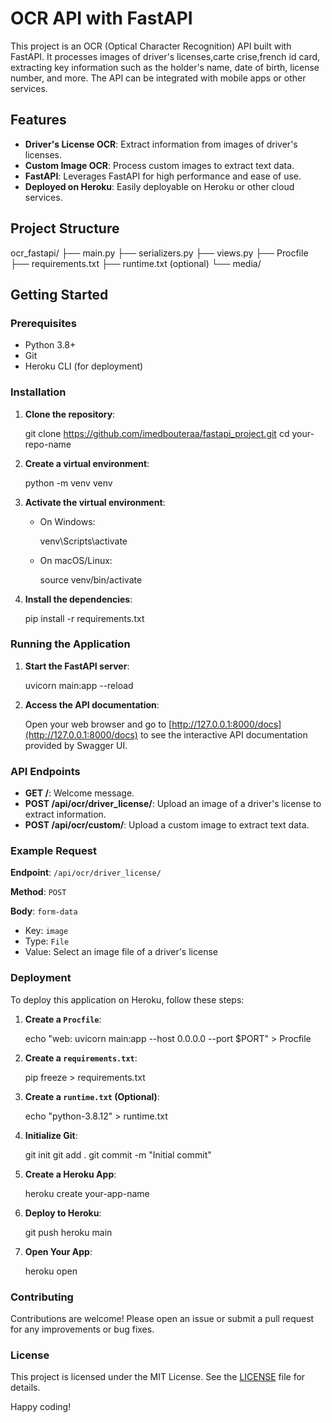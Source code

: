 
# OCR API with FastAPI

This project is an OCR (Optical Character Recognition) API built with FastAPI. It processes images of driver's licenses,carte crise,french id card, extracting key information such as the holder's name, date of birth, license number, and more. The API can be integrated with mobile apps or other services.

## Features

- **Driver's License OCR**: Extract information from images of driver's licenses.
- **Custom Image OCR**: Process custom images to extract text data.
- **FastAPI**: Leverages FastAPI for high performance and ease of use.
- **Deployed on Heroku**: Easily deployable on Heroku or other cloud services.

## Project Structure


ocr_fastapi/
├── main.py
├── serializers.py
├── views.py
├── Procfile
├── requirements.txt
├── runtime.txt (optional)
└── media/


## Getting Started

### Prerequisites

- Python 3.8+
- Git
- Heroku CLI (for deployment)

### Installation

1. **Clone the repository**:

   git clone https://github.com/imedbouteraa/fastapi_project.git
   cd your-repo-name
   

2. **Create a virtual environment**:


   python -m venv venv
   

3. **Activate the virtual environment**:

   - On Windows:

  
     venv\Scripts\activate
     

   - On macOS/Linux:

    
     source venv/bin/activate
    

4. **Install the dependencies**:

   pip install -r requirements.txt
   

### Running the Application

1. **Start the FastAPI server**:

   
   uvicorn main:app --reload
   

2. **Access the API documentation**:

   Open your web browser and go to [http://127.0.0.1:8000/docs](http://127.0.0.1:8000/docs) to see the interactive API documentation provided by Swagger UI.

### API Endpoints

- **GET /**: Welcome message.
- **POST /api/ocr/driver_license/**: Upload an image of a driver's license to extract information.
- **POST /api/ocr/custom/**: Upload a custom image to extract text data.

### Example Request

**Endpoint**: `/api/ocr/driver_license/`

**Method**: `POST`

**Body**: `form-data`

- Key: `image`
- Type: `File`
- Value: Select an image file of a driver's license

### Deployment

To deploy this application on Heroku, follow these steps:

1. **Create a `Procfile`**:

  
   echo "web: uvicorn main:app --host 0.0.0.0 --port \$PORT" > Procfile
   

2. **Create a `requirements.txt`**:

  
   pip freeze > requirements.txt
   

3. **Create a `runtime.txt` (Optional)**:

  
   echo "python-3.8.12" > runtime.txt
 

4. **Initialize Git**:

   
   git init
   git add .
   git commit -m "Initial commit"
  

5. **Create a Heroku App**:

  
   heroku create your-app-name
 

6. **Deploy to Heroku**:

  
   git push heroku main
   

7. **Open Your App**:

  
   heroku open
  

### Contributing

Contributions are welcome! Please open an issue or submit a pull request for any improvements or bug fixes.

### License

This project is licensed under the MIT License. See the [LICENSE](LICENSE) file for details.




Happy coding!


